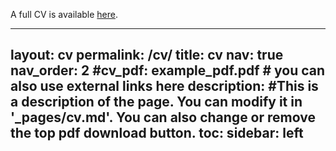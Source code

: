 A full CV is available <a href="https://thomas-f-allard.github.io/assets/pdf/example_pdf.pdf">here</a>.

---
layout: cv
permalink: /cv/
title: cv
nav: true
nav_order: 2
#cv_pdf: example_pdf.pdf # you can also use external links here
description: #This is a description of the page. You can modify it in '_pages/cv.md'. You can also change or remove the top pdf download button.
toc:
  sidebar: left
---
